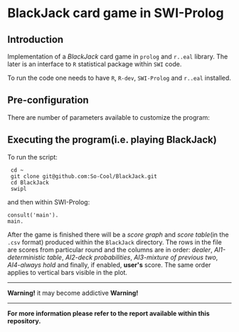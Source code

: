 BlackJack card game in SWI-Prolog
=========

## Introduction
Implementation of a *BlackJack* card game in `prolog` and `r..eal` library. The later is an interface to `R` statistical package within `SWI` code.  

To run the code one needs to have `R`, `R-dev`, `SWI-Prolog` and `r..eal` installed.  

## Pre-configuration
There are number of parameters available to customize the program:

## Executing the program(i.e. playing BlackJack)

To run the script:

     cd ~
     git clone git@github.com:So-Cool/BlackJack.git
     cd BlackJack
     swipl

and then within SWI-Prolog:

    consult('main').
    main.

After the game is finished there will be a *score graph* and *score table*(in the `.csv` format) produced within the `BlackJack` directory. The rows in the file are scores from particular round and the columns are in order: *dealer*, *AI1-deterministic table*, *AI2-deck probabilities*, *AI3-mixture of previous two*, *AI4-always hold* and finally, if enabled, **user's** score. The same order applies to vertical bars visible in the plot.  

---

**Warning!** it may become addictive **Warning!**  

---

**For more information please refer to the report available within this repository.**